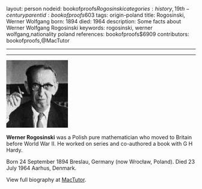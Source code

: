layout: person
nodeid: bookofproofs$Rogosinski
categories: history,19th-century
parentid: bookofproofs$603
tags: origin-poland
title: Rogosinski, Werner Wolfgang
born: 1894
died: 1964
description: Some facts about Werner Wolfgang Rogosinski
keywords: rogosinski, werner wolfgang,nationality poland
references: bookofproofs$6909
contributors: bookofproofs,@MacTutor

---


---

![Rogosinski.jpg](https://github.com/bookofproofs/bookofproofs.github.io/blob/main/_sources/_assets/images/portraits/Rogosinski.jpg?raw=true)

**Werner Rogosinski** was a Polish pure mathematician who moved to Britain before World War II. He worked on series and co-authored a book with G H Hardy.

Born 24 September 1894 Breslau, Germany (now Wrocław, Poland). Died 23 July 1964 Aarhus, Denmark.


View full biography at [MacTutor](https://mathshistory.st-andrews.ac.uk/Biographies/Rogosinski/).